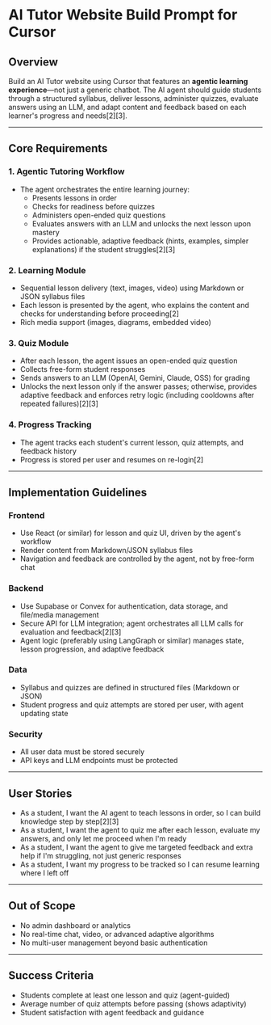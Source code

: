 # AI Tutor Website Build Prompt for Cursor

## Overview

Build an AI Tutor website using Cursor that features an **agentic learning experience**—not just a generic chatbot. The AI agent should guide students through a structured syllabus, deliver lessons, administer quizzes, evaluate answers using an LLM, and adapt content and feedback based on each learner's progress and needs[2][3].

---

## Core Requirements

### 1. Agentic Tutoring Workflow

- The agent orchestrates the entire learning journey:  
  - Presents lessons in order  
  - Checks for readiness before quizzes  
  - Administers open-ended quiz questions  
  - Evaluates answers with an LLM and unlocks the next lesson upon mastery  
  - Provides actionable, adaptive feedback (hints, examples, simpler explanations) if the student struggles[2][3]

### 2. Learning Module

- Sequential lesson delivery (text, images, video) using Markdown or JSON syllabus files
- Each lesson is presented by the agent, who explains the content and checks for understanding before proceeding[2]
- Rich media support (images, diagrams, embedded video)

### 3. Quiz Module

- After each lesson, the agent issues an open-ended quiz question
- Collects free-form student responses
- Sends answers to an LLM (OpenAI, Gemini, Claude, OSS) for grading
- Unlocks the next lesson only if the answer passes; otherwise, provides adaptive feedback and enforces retry logic (including cooldowns after repeated failures)[2][3]

### 4. Progress Tracking

- The agent tracks each student's current lesson, quiz attempts, and feedback history
- Progress is stored per user and resumes on re-login[2]

---

## Implementation Guidelines

### Frontend

- Use React (or similar) for lesson and quiz UI, driven by the agent's workflow
- Render content from Markdown/JSON syllabus files
- Navigation and feedback are controlled by the agent, not by free-form chat

### Backend

- Use Supabase or Convex for authentication, data storage, and file/media management
- Secure API for LLM integration; agent orchestrates all LLM calls for evaluation and feedback[2][3]
- Agent logic (preferably using LangGraph or similar) manages state, lesson progression, and adaptive feedback

### Data

- Syllabus and quizzes are defined in structured files (Markdown or JSON)
- Student progress and quiz attempts are stored per user, with agent updating state

### Security

- All user data must be stored securely
- API keys and LLM endpoints must be protected

---

## User Stories

- As a student, I want the AI agent to teach lessons in order, so I can build knowledge step by step[2][3]
- As a student, I want the agent to quiz me after each lesson, evaluate my answers, and only let me proceed when I'm ready
- As a student, I want the agent to give me targeted feedback and extra help if I'm struggling, not just generic responses
- As a student, I want my progress to be tracked so I can resume learning where I left off

---

## Out of Scope

- No admin dashboard or analytics
- No real-time chat, video, or advanced adaptive algorithms
- No multi-user management beyond basic authentication

---

## Success Criteria

- Students complete at least one lesson and quiz (agent-guided)
- Average number of quiz attempts before passing (shows adaptivity)
- Student satisfaction with agent feedback and guidance 